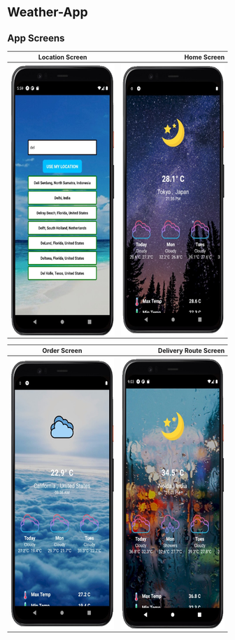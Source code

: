 # Weather-App


App Screens
-------
| Location Screen   |Home Screen      | 
| ------------- | ---------:|
| <img src ="screen1.jpg" height = "620" width = "300">     | <img src ="screen2.jpg" height = "620" width = "300">|

| Order Screen       | Delivery Route Screen          | 
| ------------- | -----:|
| <img src ="screen3.jpg" height = "620" width = "300">      | <img src ="screen4.jpg" height = "620" width = "300"> |
